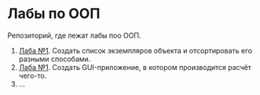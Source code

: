 # Лабы по ООП

Репозиторий, где лежат лабы поо ООП.

1. [Лаба №1](l1/). Создать список экземпляров объекта и отсортировать его разными способами.
2. [Лаба №1](l2/). Создать GUI-приложение, в котором производится расчёт чего-то.
3. ...